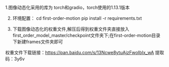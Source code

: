 1.图像动态化采用的库为 torch和gradio，torch使用的1.13.1版本

2. 环境配置：
cd first-order-motion
pip install -r requirements.txt

3. 下载图像动态化的权重文件,解压后得到权重文件夹直接放入first_order_model_master/checkpoint文件夹下;在first-order-motion目录下新建frames文件夹即可

权重文件下载链接：https://pan.baidu.com/s/13Ncwe8ytuAjzFwoIbIx_wA  提取码：3y6v


